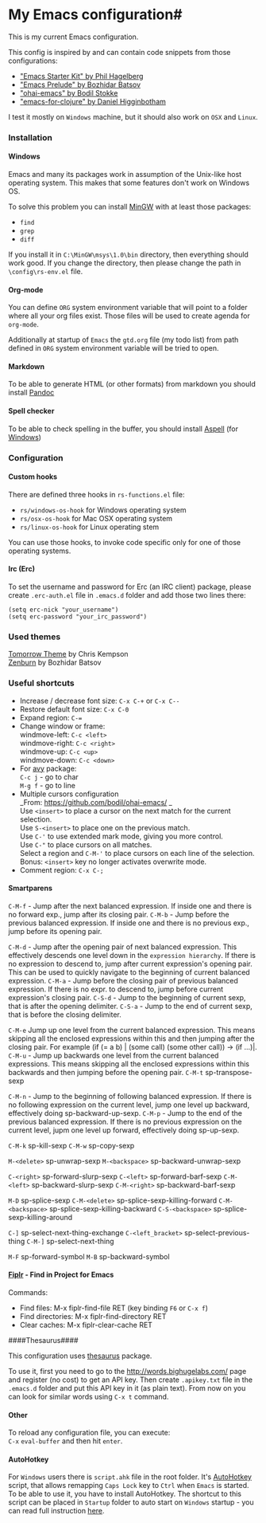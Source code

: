 # My Emacs configuration#

This is my current Emacs configuration.

This config is inspired by and can contain code snippets from those configurations:

- ["Emacs Starter Kit" by Phil Hagelberg](https://github.com/technomancy/emacs-starter-kit)
- ["Emacs Prelude" by Bozhidar Batsov](https://github.com/bbatsov/prelude)
- ["ohai-emacs" by Bodil Stokke](https://github.com/bodil/ohai-emacs)
- ["emacs-for-clojure" by Daniel Higginbotham](https://github.com/flyingmachine/emacs-for-clojure)

I test it mostly on `Windows` machine, but it should also work on `OSX` and `Linux`.

### Installation ###

#### Windows ####

Emacs and many its packages work in assumption of the Unix-like host operating system. This makes that some features don't work on Windows OS.

To solve this problem you can install  [MinGW](http://www.mingw.org/) with at least those packages:

- `find`
- `grep`
- `diff`

If you install it in `C:\MinGW\msys\1.0\bin` directory, then everything should work good. If you change the directory, then please change the path in `\config\rs-env.el` file.

#### Org-mode ####

You can define `ORG` system environment variable that will point to a folder where all your org files exist. Those files will be used to create agenda for `org-mode`.

Additionally at startup of `Emacs` the `gtd.org` file (my todo list) from path defined in `ORG` system environment variable will be tried to open.

#### Markdown ####

To be able to generate HTML (or other formats) from markdown you should install [Pandoc](http://pandoc.org/)

#### Spell checker ####

To be able to check spelling in the buffer, you should install [Aspell](http://aspell.net/) (for [Windows](http://aspell.net/win32/))

### Configuration ###

#### Custom hooks ####

There are defined three hooks in `rs-functions.el` file:

- `rs/windows-os-hook` for Windows operating system
- `rs/osx-os-hook` for Mac OSX operating system
- `rs/linux-os-hook` for Linux operating stem

You can use those hooks, to invoke code specific only for one of those operating systems.

#### Irc (Erc) ####

To set the username and password for Erc (an IRC client) package, please create `.erc-auth.el` file in `.emacs.d` folder and add those two lines there:
```
(setq erc-nick "your_username")  
(setq erc-password "your_irc_password")  
```

### Used themes ###

[Tomorrow Theme](https://github.com/ChrisKempson/Tomorrow-Theme) by Chris Kempson  
[Zenburn](https://github.com/bbatsov/zenburn-emacs) by Bozhidar Batsov  

### Useful shortcuts ###

* Increase / decrease font size: `C-x C-+` or `C-x C--`
* Restore default font size: `C-x C-0`
* Expand region: `C-=`
* Change window or frame:  
  windmove-left: `C-c <left>`  
  windmove-right: `C-c <right>`  
  windmove-up: `C-c <up>`  
  windmove-down: `C-c <down>`
* For [avy](https://github.com/abo-abo/avy) package:  
  `C-c j` - go to char  
  `M-g f` - go to line
* Multiple cursors configuration  
  _From: https://github.com/bodil/ohai-emacs/ _  
  Use `<insert>` to place a cursor on the next match for the current selection.  
  Use `S-<insert>` to place one on the previous match.  
  Use `C-'` to use extended mark mode, giving you more control.  
  Use `C-"` to place cursors on all matches.  
  Select a region and `C-M-'` to place cursors on each line of the selection.  
  Bonus: `<insert>` key no longer activates overwrite mode.
* Comment region: `C-x C-;`

#### Smartparens ####

`C-M-f` - Jump after the next balanced expression. If inside one and there is no forward exp., jump after its closing pair.
`C-M-b` - Jump before the previous balanced expression. If inside one and there is no previous exp., jump before its opening pair.

`C-M-d` - Jump after the opening pair of next balanced expression. This effectively descends one level down in the `expression hierarchy`. If there is no expression to descend to, jump after current expression's opening pair. This can be used to quickly navigate to the beginning of current balanced expression.
`C-M-a` - Jump before the closing pair of previous balanced expression. If there is no expr. to descend to, jump before current expression's closing pair.
`C-S-d` - Jump to the beginning of current sexp, that is after the opening delimiter.
`C-S-a` - Jump to the end of current sexp, that is before the closing delimiter.

`C-M-e` Jump up one level from the current balanced expression. This means skipping all the enclosed expressions within this and then jumping after the closing pair. For example (if (= a b) | (some call) (some other call)) -> (if ...)|.
`C-M-u` - Jump up backwards one level from the current balanced expressions. This means skipping all the enclosed expressions within this backwards and then jumping before the opening pair.
`C-M-t` sp-transpose-sexp

`C-M-n` - Jump to the beginning of following balanced expression. If there is no following expression on the current level, jump one level up backward, effectively doing sp-backward-up-sexp.
`C-M-p` - Jump to the end of the previous balanced expression. If there is no previous expression on the current level, jupm one level up forward, effectively doing sp-up-sexp.

`C-M-k` sp-kill-sexp
`C-M-w` sp-copy-sexp

`M-<delete>` sp-unwrap-sexp
`M-<backspace>` sp-backward-unwrap-sexp

`C-<right>` sp-forward-slurp-sexp
`C-<left>` sp-forward-barf-sexp
`C-M-<left>` sp-backward-slurp-sexp
`C-M-<right>` sp-backward-barf-sexp

`M-D` sp-splice-sexp
`C-M-<delete>` sp-splice-sexp-killing-forward
`C-M-<backspace>` sp-splice-sexp-killing-backward
`C-S-<backspace>` sp-splice-sexp-killing-around

`C-]` sp-select-next-thing-exchange
`C-<left_bracket>` sp-select-previous-thing
`C-M-]` sp-select-next-thing

`M-F` sp-forward-symbol
`M-B` sp-backward-symbol
  
#### [Fiplr](https://github.com/grizzl/fiplr) - Find in Project for Emacs ####

Commands:

- Find files: M-x fiplr-find-file RET (key binding `F6` or `C-x f`)
- Find directories: M-x fiplr-find-directory RET
- Clear caches: M-x fiplr-clear-cache RET

####Thesaurus####

This configuration uses [thesaurus](http://www.emacswiki.org/cgi-bin/wiki/thesaurus.el) package.

To use it, first you need to go to the http://words.bighugelabs.com/ page and register (no cost) to get an API key. Then create `.apikey.txt` file in the `.emacs.d` folder and put this API key in it (as plain text). From now on you can look for similar words using `C-x t` command.

#### Other ####

To reload any configuration file, you can execute:  
`C-x` `eval-buffer` and then hit `enter`.

#### AutoHotkey  ####

For `Windows` users there is `script.ahk` file in the root folder. It's [AutoHotkey](http://ahkscript.org/) script, that allows remapping `Caps Lock` key to `Ctrl` when `Emacs` is started. To be able to use it, you have to install AutoHotkey. The shortcut to this script can be placed in `Startup` folder to auto start on `Windows` startup - you can read full instruction [here](https://autohotkey.com/docs/FAQ.htm#Startup).
